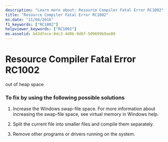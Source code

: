 ```yaml
---
description: "Learn more about: Resource Compiler Fatal Error RC1002"
title: "Resource Compiler Fatal Error RC1002"
ms.date: "11/04/2016"
f1_keywords: ["RC1002"]
helpviewer_keywords: ["RC1002"]
ms.assetid: b43dfece-0dc3-4d0b-9d8f-509699b9ae80
---
```

# Resource Compiler Fatal Error RC1002

out of heap space

### To fix by using the following possible solutions

1. Increase the Windows swap-file space. For more information about increasing the swap-file space, see virtual memory in Windows help.

1. Split the current file into smaller files and compile them separately.

1. Remove other programs or drivers running on the system.
